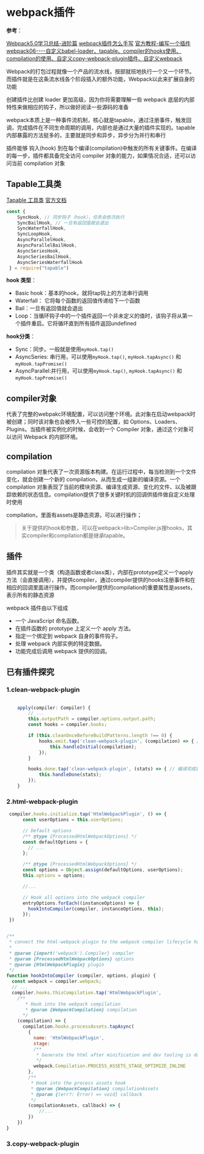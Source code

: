 # webpack插件

**参考**：

[Webpack5.0学习总结-进阶篇](https://juejin.cn/post/6975321674015047693?utm_source=gold_browser_extension#heading-15)
[webpack插件怎么手写](https://blog.csdn.net/wade3po/article/details/108493825)
[官方教程-编写一个插件](https://www.webpackjs.com/contribute/writing-a-plugin/)
[webpack06----自定义babel-loader、tapable、compiler的hooks使用、compilation的使用、自定义copy-webpack-plugin插件、自定义webpack](https://www.cnblogs.com/wuqilang/p/13962210.html)

Webpack的打包过程就像一个产品的流水线，按部就班地执行一个又一个环节。而插件就是在这条流水线各个阶段插入的额外功能，Webpack以此来扩展自身的功能


创建插件比创建 loader 更加高级，因为你将需要理解一些 webpack 底层的内部特性来做相应的钩子，所以做好阅读一些源码的准备


webpack本质上是一种事件流机制，核心就是tapable，通过注册事件，触发回调，完成插件在不同生命周期的调用，内部也是通过大量的插件实现的。tapable内部暴露的方法挺多的，主要就是同步和异步，异步分为并行和串行

插件能够 钩入(hook) 到在每个编译(compilation)中触发的所有关键事件。在编译的每一步，插件都具备完全访问 compiler 对象的能力，如果情况合适，还可以访问当前 compilation 对象

## Tapable工具类
[Tapable 工具类](https://github.com/webpack/tapable)
[官方文档](https://www.webpackjs.com/api/plugins/#tapable)

```js
const {
	SyncHook, // 同步钩子（hook），任务会依次执行
	SyncBailHook, // 一旦有返回值就会退出
	SyncWaterfallHook,
	SyncLoopHook,
	AsyncParallelHook,
	AsyncParallelBailHook,
	AsyncSeriesHook,
	AsyncSeriesBailHook,
	AsyncSeriesWaterfallHook
 } = require("tapable")
```

**hook 类型**：
* Basic hook：基本的hook，就将tap钩上的方法串行调用
* Waterfall： 它将每个函数的返回值传递给下一个函数
* Bail：一旦有返回值就会退出
* Loop：当循环钩子中的一个插件返回一个非未定义的值时，该钩子将从第一个插件重启。它将循环直到所有插件返回undefined

**hook分类**：
* Sync：同步。一般就是使用`myHook.tap()`
* AsyncSeries: 串行用，可以使用`myHook.tap()`, `myHook.tapAsync()` 和 `myHook.tapPromise()`
* AsyncParallel:并行用，可以使用`myHook.tap()`, `myHook.tapAsync()` 和 `myHook.tapPromise()`


## compiler对象
代表了完整的webpakc环境配置，可以访问整个环境。此对象在启动webpack时被创建；同时该对象也会被传入一些可控的配置，如 Options、Loaders、Plugins。当插件被实例化的时候，会收到一个 Compiler 对象，通过这个对象可以访问 Webpack 的内部环境。


## compilation
compilation 对象代表了一次资源版本构建。在运行过程中，每当检测到一个文件变化，就会创建一个新的 compilation，从而生成一组新的编译资源。一个 compilation 对象表现了当前的模块资源、编译生成资源、变化的文件、以及被跟踪依赖的状态信息。compilation提供了很多关键时机的回调供插件做自定义处理时使用

compilation，里面有assets是静态资源，可以进行操作；

> 关于提供的hook和参数，可以在webpack>lib>Compiler.js搜hooks，其实compiler和compilation都是继承tapable。
## 插件
插件其实就是一个类（构造函数或者class类），内部在prototype定义一个apply方法（会直接调用），并提供compiler，通过compiler提供的hooks注册事件和在相应的回调里面进行操作。而compiler提供的compilation的重要属性是assets，表示所有的静态资源

webpack 插件由以下组成
* 一个 JavaScript 命名函数。
* 在插件函数的 prototype 上定义一个 apply 方法。
* 指定一个绑定到 webpack 自身的事件钩子。
* 处理 webpack 内部实例的特定数据。
* 功能完成后调用 webpack 提供的回调。
## 已有插件探究
### 1.clean-webpack-plugin

```js

    apply(compiler: Compiler) {
        // ...
        this.outputPath = compiler.options.output.path;
        const hooks = compiler.hooks;

        if (this.cleanOnceBeforeBuildPatterns.length !== 0) {
            hooks.emit.tap('clean-webpack-plugin', (compilation) => { // 编译前
                this.handleInitial(compilation);
            });
        }

        hooks.done.tap('clean-webpack-plugin', (stats) => { // 编译完成后
            this.handleDone(stats);
        });
    }
```

### 2.html-webpack-plugin

```js
 compiler.hooks.initialize.tap('HtmlWebpackPlugin', () => {
      const userOptions = this.userOptions;

      // Default options
      /** @type {ProcessedHtmlWebpackOptions} */
      const defaultOptions = {
        // ...
      };

      /** @type {ProcessedHtmlWebpackOptions} */
      const options = Object.assign(defaultOptions, userOptions);
      this.options = options;

      //...

      // Hook all options into the webpack compiler
      entryOptions.forEach((instanceOptions) => {
        hookIntoCompiler(compiler, instanceOptions, this);
      });
 })


/**
 * connect the html-webpack-plugin to the webpack compiler lifecycle hooks
 *
 * @param {import('webpack').Compiler} compiler
 * @param {ProcessedHtmlWebpackOptions} options
 * @param {HtmlWebpackPlugin} plugin
 */
function hookIntoCompiler (compiler, options, plugin) {
  const webpack = compiler.webpack;
  // ...
  compiler.hooks.thisCompilation.tap('HtmlWebpackPlugin',
    /**
       * Hook into the webpack compilation
       * @param {WebpackCompilation} compilation
      */
    (compilation) => {
      compilation.hooks.processAssets.tapAsync(
        {
          name: 'HtmlWebpackPlugin',
          stage:
          /**
           * Generate the html after minification and dev tooling is done
           */
          webpack.Compilation.PROCESS_ASSETS_STAGE_OPTIMIZE_INLINE
        },
        /**
         * Hook into the process assets hook
         * @param {WebpackCompilation} compilationAssets
         * @param {(err?: Error) => void} callback
         */
        (compilationAssets, callback) => {
            //...
        })
    })
}
```

### 3.copy-webpack-plugin